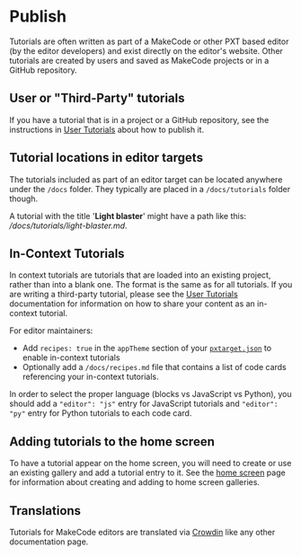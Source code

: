 # Publish

Tutorials are often written as part of a MakeCode or other PXT based editor (by the editor developers) and exist directly on the editor's website. Other tutorials are created by users and saved as MakeCode projects or in a GitHub repository.

## User or "Third-Party" tutorials

If you have a tutorial that is in a project or a GitHub repository, see the instructions in [User Tutorials](/writing-docs/user-tutorials) about how to publish it.

## Tutorial locations in editor targets

The tutorials included as part of an editor target can be located anywhere under the ``/docs`` folder. They typically are placed in a ``/docs/tutorials`` folder though.

A tutorial with the title '**Light blaster**' might have a path like this: _/docs/tutorials/light-blaster.md_.

## In-Context Tutorials

In context tutorials are tutorials that are loaded into an existing project, rather than into a blank one. The format is the same as for all tutorials. If you are writing a third-party tutorial, please see the [User Tutorials](/writing-docs/user-tutorials) documentation for information on how to share your content as an in-context tutorial.

For editor maintainers:

* Add ``recipes: true`` in the ``appTheme`` section of your [``pxtarget.json``](/targets/pxtarget#apptheme-apptheme) to enable in-context tutorials
* Optionally add a ``/docs/recipes.md`` file that contains a list of code cards referencing your in-context tutorials.

In order to select the proper language (blocks vs JavaScript vs Python), you should add
a ``"editor": "js"`` entry for JavaScript tutorials and ``"editor": "py"`` entry for Python tutorials to each code card.

## Adding tutorials to the home screen

To have a tutorial appear on the home screen, you will need to create or use an existing gallery and add a tutorial entry to it. See the
[home screen](/targets/home-screen#galleries) page for information about creating and adding to home screen galleries.

## Translations

Tutorials for MakeCode editors are translated via [Crowdin](/translate) like any other documentation page.
